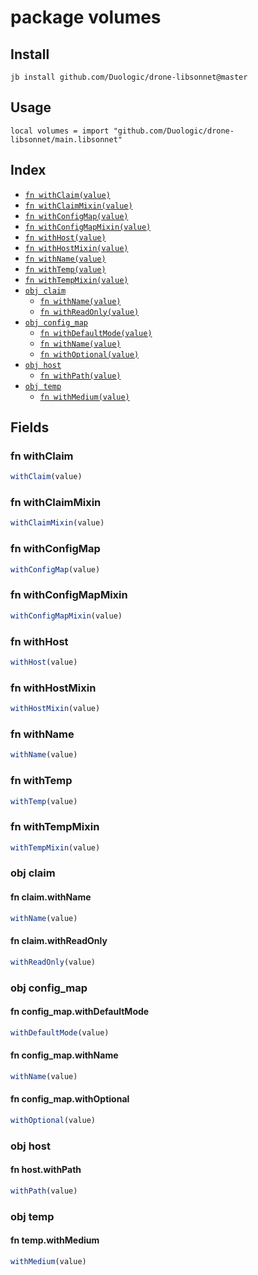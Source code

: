 # package volumes



## Install

```
jb install github.com/Duologic/drone-libsonnet@master
```

## Usage

```jsonnet
local volumes = import "github.com/Duologic/drone-libsonnet/main.libsonnet"
```

## Index

* [`fn withClaim(value)`](#fn-withclaim)
* [`fn withClaimMixin(value)`](#fn-withclaimmixin)
* [`fn withConfigMap(value)`](#fn-withconfigmap)
* [`fn withConfigMapMixin(value)`](#fn-withconfigmapmixin)
* [`fn withHost(value)`](#fn-withhost)
* [`fn withHostMixin(value)`](#fn-withhostmixin)
* [`fn withName(value)`](#fn-withname)
* [`fn withTemp(value)`](#fn-withtemp)
* [`fn withTempMixin(value)`](#fn-withtempmixin)
* [`obj claim`](#obj-claim)
  * [`fn withName(value)`](#fn-claimwithname)
  * [`fn withReadOnly(value)`](#fn-claimwithreadonly)
* [`obj config_map`](#obj-config_map)
  * [`fn withDefaultMode(value)`](#fn-config_mapwithdefaultmode)
  * [`fn withName(value)`](#fn-config_mapwithname)
  * [`fn withOptional(value)`](#fn-config_mapwithoptional)
* [`obj host`](#obj-host)
  * [`fn withPath(value)`](#fn-hostwithpath)
* [`obj temp`](#obj-temp)
  * [`fn withMedium(value)`](#fn-tempwithmedium)

## Fields

### fn withClaim

```ts
withClaim(value)
```



### fn withClaimMixin

```ts
withClaimMixin(value)
```



### fn withConfigMap

```ts
withConfigMap(value)
```



### fn withConfigMapMixin

```ts
withConfigMapMixin(value)
```



### fn withHost

```ts
withHost(value)
```



### fn withHostMixin

```ts
withHostMixin(value)
```



### fn withName

```ts
withName(value)
```



### fn withTemp

```ts
withTemp(value)
```



### fn withTempMixin

```ts
withTempMixin(value)
```



### obj claim


#### fn claim.withName

```ts
withName(value)
```



#### fn claim.withReadOnly

```ts
withReadOnly(value)
```



### obj config_map


#### fn config_map.withDefaultMode

```ts
withDefaultMode(value)
```



#### fn config_map.withName

```ts
withName(value)
```



#### fn config_map.withOptional

```ts
withOptional(value)
```



### obj host


#### fn host.withPath

```ts
withPath(value)
```



### obj temp


#### fn temp.withMedium

```ts
withMedium(value)
```


